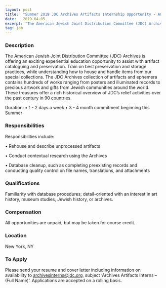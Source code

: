 ```yaml
---
layout: post
title:  "Summer 2019 JDC Archives Artifacts Internship Opportunity - American Jewish Joint Distribution Committee"
date:   2019-04-05
excerpt: "The American Jewish Joint Distribution Committee (JDC) Archives is offering an exciting experiential education opportunity to assist with artifact cataloguing and preservation. Train on best preservation and storage practices, while understanding how to house and handle items from our special collections. The JDC Archives collection of artifacts and ephemera contains..."
tag: job
---
```


### Description   

The American Jewish Joint Distribution Committee (JDC) Archives is offering an exciting experiential education opportunity to assist with artifact cataloguing and preservation. Train on best preservation and storage practices, while understanding how to house and handle items from our special collections. The JDC Archives collection of artifacts and ephemera contains hundreds of works ranging from posters and illuminated records to precious artwork and gifts from Jewish communities around the world. These treasures offer a rich historical overview of JDC’s relief activities over the past century in 90 countries. 

Duration:
• 1 - 2 days a week
• 3 - 4 month commitment beginning this Summer


### Responsibilities   

Responsibilities include:

•  Rehouse and describe unprocessed artifacts

•  Conduct contextual research using the Archives

•  Database cleanup, such as completing preexisting records and conducting quality control on file names, translations, and attachments


### Qualifications   

Familiarity with database procedures; detail-oriented with an interest in art history, museum studies, Jewish history, or archives.  


### Compensation   

All opportunities are unpaid, but may be taken for course credit. 


### Location   

New York, NY




### To Apply   

Please send your resume and cover letter including information on availability to archivesinterns@jdc.org, subject ‘Archives Artifacts Interns – (Full Name)’. Applications are accepted on a rolling basis.





